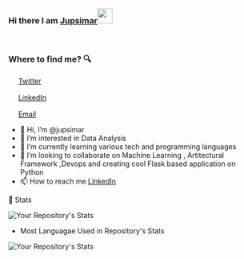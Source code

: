 ### Hi there I am [Jupsimar](https://www.linkedin.com/in/jupsimarsingh/)<img src="https://raw.githubusercontent.com/MartinHeinz/MartinHeinz/master/wave.gif" width="30px">
<br/>


### Where to find me? :mag:

<a href="https://twitter.com/JupsimarS"><img src="./images/twitter.png" width="16"/></a> [Twitter](https://twitter.com/JupsimarS)


<a href="https://www.linkedin.com/in/jupsimarsingh"><img src="./images/linkedin.png" width="16"/></a> [LinkedIn](https://www.linkedin.com/in/jupsimarsingh/)

<a href="mailto:jupsimar.singh@gmail.com"><img src="./images/email.png" width="16"/></a> [Email](mailto:jupsimar.singh@gmail.com)


- 👋 Hi, I’m @jupsimar
- 👀 I’m interested in Data Analysis
- 🌱 I’m currently learning various tech and programming languages
- 💞️ I’m looking to collaborate on Machine Learning , Artitectural Framework ,Devops and creating cool Flask based application on Python 
- 📫 How to reach me [LinkedIn](https://www.linkedin.com/in/jupsimarsingh/)

<!--
jupsimar/jupsimar is a ✨ special ✨ repository because its `README.md` (this file) appears on your GitHub profile.
You can click the Preview link to take a look at your changes.

-->

👀 Stats



![Your Repository's Stats](https://github-readme-stats.vercel.app/api?username=jupsimar&show_icons=true)


- Most Languagae Used in Repository's Stats

![Your Repository's Stats](https://github-readme-stats.vercel.app/api/top-langs/?username=jupsimar&theme=blue-green)



